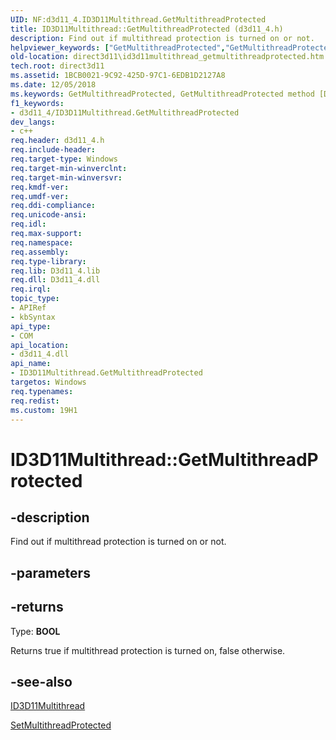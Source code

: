 ```yaml
---
UID: NF:d3d11_4.ID3D11Multithread.GetMultithreadProtected
title: ID3D11Multithread::GetMultithreadProtected (d3d11_4.h)
description: Find out if multithread protection is turned on or not.helpviewer_keywords: ["GetMultithreadProtected","GetMultithreadProtected method [Direct3D 11]","GetMultithreadProtected method [Direct3D 11]","ID3D11Multithread interface","ID3D11Multithread interface [Direct3D 11]","GetMultithreadProtected method","ID3D11Multithread.GetMultithreadProtected","ID3D11Multithread::GetMultithreadProtected","d3d11_4/ID3D11Multithread::GetMultithreadProtected","direct3d11.id3d11multithread_getmultithreadprotected"]
old-location: direct3d11\id3d11multithread_getmultithreadprotected.htm
tech.root: direct3d11
ms.assetid: 1BCB0021-9C92-425D-97C1-6EDB1D2127A8
ms.date: 12/05/2018
ms.keywords: GetMultithreadProtected, GetMultithreadProtected method [Direct3D 11], GetMultithreadProtected method [Direct3D 11],ID3D11Multithread interface, ID3D11Multithread interface [Direct3D 11],GetMultithreadProtected method, ID3D11Multithread.GetMultithreadProtected, ID3D11Multithread::GetMultithreadProtected, d3d11_4/ID3D11Multithread::GetMultithreadProtected, direct3d11.id3d11multithread_getmultithreadprotected
f1_keywords:
- d3d11_4/ID3D11Multithread.GetMultithreadProtected
dev_langs:
- c++
req.header: d3d11_4.h
req.include-header: 
req.target-type: Windows
req.target-min-winverclnt: 
req.target-min-winversvr: 
req.kmdf-ver: 
req.umdf-ver: 
req.ddi-compliance: 
req.unicode-ansi: 
req.idl: 
req.max-support: 
req.namespace: 
req.assembly: 
req.type-library: 
req.lib: D3d11_4.lib
req.dll: D3d11_4.dll
req.irql: 
topic_type:
- APIRef
- kbSyntax
api_type:
- COM
api_location:
- d3d11_4.dll
api_name:
- ID3D11Multithread.GetMultithreadProtected
targetos: Windows
req.typenames: 
req.redist: 
ms.custom: 19H1
---
```


# ID3D11Multithread::GetMultithreadProtected


## -description


Find out if multithread protection is turned on or not.


## -parameters






## -returns



Type: <b>BOOL</b>

Returns true if multithread protection is turned on, false otherwise. 




## -see-also




<a href="https://docs.microsoft.com/windows/desktop/api/d3d11_4/nn-d3d11_4-id3d11multithread">ID3D11Multithread</a>



<a href="https://docs.microsoft.com/windows/desktop/api/d3d11_4/nf-d3d11_4-id3d11multithread-setmultithreadprotected">SetMultithreadProtected</a>
 

 


